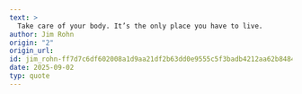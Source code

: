 ```yaml
---
text: >
  Take care of your body. It’s the only place you have to live.
author: Jim Rohn
origin: "2"
origin_url: 
id: jim_rohn-ff7d7c6df602008a1d9aa21df2b63dd0e9555c5f3badb4212aa62b8484e1bdac
date: 2025-09-02
typ: quote
---
```

